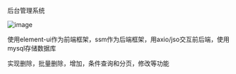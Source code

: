 后台管理系统



![image](https://user-images.githubusercontent.com/46529350/163926885-3c3867b7-15c8-483c-8f25-9c6638126958.png)




使用element-ui作为前端框架，ssm作为后端框架，用axio/jso交互前后端，使用mysql存储数据库

实现删除，批量删除，增加，条件查询和分页，修改等功能

